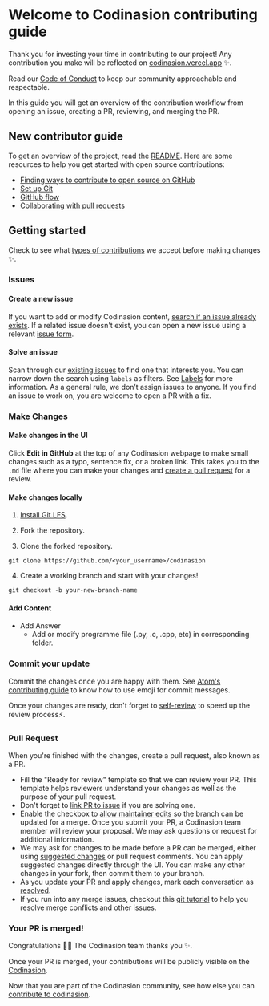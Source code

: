 # Welcome to Codinasion contributing guide

Thank you for investing your time in contributing to our project! Any contribution you make will be reflected on [codinasion.vercel.app](https://codinasion.vercel.app/) :sparkles:.

Read our [Code of Conduct](./CODE_OF_CONDUCT.md) to keep our community approachable and respectable.

In this guide you will get an overview of the contribution workflow from opening an issue, creating a PR, reviewing, and merging the PR.

## New contributor guide

To get an overview of the project, read the [README](README.md). Here are some resources to help you get started with open source contributions:

- [Finding ways to contribute to open source on GitHub](https://docs.github.com/en/get-started/exploring-projects-on-github/finding-ways-to-contribute-to-open-source-on-github)
- [Set up Git](https://docs.github.com/en/get-started/quickstart/set-up-git)
- [GitHub flow](https://docs.github.com/en/get-started/quickstart/github-flow)
- [Collaborating with pull requests](https://docs.github.com/en/github/collaborating-with-pull-requests)

## Getting started

Check to see what [types of contributions](/contributing/types-of-contributions.md) we accept before making changes :sparkles:.

### Issues

#### Create a new issue

If you want to add or modify Codinasion content, [search if an issue already exists](https://github.com/codinasion/codinasion-programme/issues). If a related issue doesn't exist, you can open a new issue using a relevant [issue form](https://github.com/codinasion/codinasion-programme/issues/new/choose). 

#### Solve an issue

Scan through our [existing issues](https://github.com/codinasion/codinasion-programme/issues) to find one that interests you. You can narrow down the search using `labels` as filters. See [Labels](/contributing/how-to-use-labels.md) for more information. As a general rule, we don’t assign issues to anyone. If you find an issue to work on, you are welcome to open a PR with a fix.

### Make Changes

#### Make changes in the UI

Click **Edit in GitHub** at the top of any Codinasion webpage to make small changes such as a typo, sentence fix, or a broken link. This takes you to the `.md` file where you can make your changes and [create a pull request](#pull-request) for a review.

#### Make changes locally

1. [Install Git LFS](https://docs.github.com/en/github/managing-large-files/versioning-large-files/installing-git-large-file-storage).

2. Fork the repository.

3. Clone the forked repository.
   
  ```
  git clone https://github.com/<your_username>/codinasion
  ```

4. Create a working branch and start with your changes!

  ```
  git checkout -b your-new-branch-name
  ```

#### Add Content

- Add Answer
  - Add or modify programme file (.py, .c, .cpp, etc) in corresponding folder.

### Commit your update

Commit the changes once you are happy with them. See [Atom's contributing guide](https://github.com/atom/atom/blob/master/CONTRIBUTING.md#git-commit-messages) to know how to use emoji for commit messages.

Once your changes are ready, don't forget to [self-review](/contributing/self-review.md) to speed up the review process:zap:.

### Pull Request

When you're finished with the changes, create a pull request, also known as a PR.
- Fill the "Ready for review" template so that we can review your PR. This template helps reviewers understand your changes as well as the purpose of your pull request. 
- Don't forget to [link PR to issue](https://docs.github.com/en/issues/tracking-your-work-with-issues/linking-a-pull-request-to-an-issue) if you are solving one.
- Enable the checkbox to [allow maintainer edits](https://docs.github.com/en/github/collaborating-with-issues-and-pull-requests/allowing-changes-to-a-pull-request-branch-created-from-a-fork) so the branch can be updated for a merge.
Once you submit your PR, a Codinasion team member will review your proposal. We may ask questions or request for additional information.
- We may ask for changes to be made before a PR can be merged, either using [suggested changes](https://docs.github.com/en/github/collaborating-with-issues-and-pull-requests/incorporating-feedback-in-your-pull-request) or pull request comments. You can apply suggested changes directly through the UI. You can make any other changes in your fork, then commit them to your branch.
- As you update your PR and apply changes, mark each conversation as [resolved](https://docs.github.com/en/github/collaborating-with-issues-and-pull-requests/commenting-on-a-pull-request#resolving-conversations).
- If you run into any merge issues, checkout this [git tutorial](https://lab.github.com/githubtraining/managing-merge-conflicts) to help you resolve merge conflicts and other issues.

### Your PR is merged!

Congratulations :tada::tada: The Codinasion team thanks you :sparkles:. 

Once your PR is merged, your contributions will be publicly visible on the [Codinasion](https://codinasion.vercel.app). 

Now that you are part of the  Codinasion community, see how else you can [contribute to codinasion](/contributing/types-of-contributions.md).

